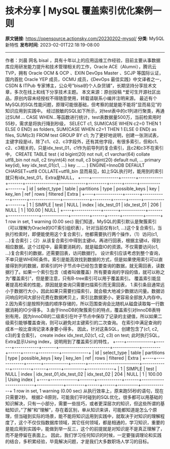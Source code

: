 # 技术分享 | MySQL 覆盖索引优化案例一则

**原文链接**: https://opensource.actionsky.com/20230202-mysql/
**分类**: MySQL 新特性
**发布时间**: 2023-02-01T22:18:19-08:00

---

作者：刘晨
网名 bisal ，具有十年以上的应用运维工作经验，目前主要从事数据库应用研发能力提升和技术管理相关的工作，Oracle ACE（Alumni），腾讯云TVP，拥有 Oracle OCM & OCP 、EXIN DevOps Master 、SCJP 等国际认证，国内首批 Oracle YEP 成员，OCMU 成员，《DevOps 最佳实践》中文译者之一，CSDN & ITPub 专家博主，公众号&#8221;bisal的个人杂货铺&#8221;，长期坚持分享技术文章，多次在线上和线下分享技术主题。
本文来源：原创投稿
*爱可生开源社区出品，原创内容未经授权不得随意使用，转载请联系小编并注明来源。
最近有个MySQL的SQL性能问题，原理可能很基础，但考察的就是能不能将&#8221;显而易见&#8221;的知识应用到实践中。
经过脱敏的SQL如下所示，对test表中的c1列进行聚类，再通过SUM &#8230; CASE WHEN&#8230;等函数进行统计，test表数据量500万，当前检索用时55秒，需求是将执行降到秒级，
SELECT c1,
SUM(CASE WHEN c2=0 THEN 1 ELSE 0 END) as folders,
SUM(CASE WHEN c2=1 THEN 1 ELSE 0 END) as files,
SUM(c3)
FROM  test
GROUP BY c1;
为了更好地说明，创建一张测试表，主键字段是id，除了c1、c2、c3字段外，还有其他字段，有很多索引，但和c1、c2、c3相关的，只是idx_test_01，c1作为前导列的复合索引，且c2和c3不在索引中，
CREATE TABLE test (
id bigint(20) not null,
c1 varchar(64) collate utf8_bin not null,
c2 tinyint(4) not null,
c3 bigint(20) default null,
...
primary key(id),
key idx_test_01(c1, ...)
key ...
...
) ENGINE=InnoDB DEFAULT CHARSET=utf8 COLLATE=utf8_bin
显而易见，如上SQL执行时，能用到的索引就只有idx_test_01，Extra是NULL，
+----+-------------+-------+------------+-------+---------------+-------------+---------+------+------+----------+-------+
| id | select_type | table | partitions | type  | possible_keys | key         | key_len | ref  | rows | filtered | Extra |
+----+-------------+-------+------------+-------+---------------+-------------+---------+------+------+----------+-------+
|  1 | SIMPLE      | test  | NULL       | index | idx_test_01   | idx_test_01 | 206     | NULL |    1 |   100.00 | NULL  |
+----+-------------+-------+------------+-------+---------------+-------------+---------+------+------+----------+-------+
1 row in set, 1 warning (0.00 sec)
我们知道，MySQL的索引默认是聚簇索引（可以理解为Oracle的IOT索引组织表），针对当前仅有(c1, &#8230;)这个复合索引，当执行检索时，即便能使用这个复合索引，他都需要执行两个操作，（1）访问(c1, &#8230;)复合索引；（2）从该复合索引中得到主键id，再进行回表，根据主键id，得到相应数据。这个过程中，最需要消耗的，就是磁盘IO的资源。不仅需要访问(c1, &#8230;)复合索引的数据，还需要回表，访问数据行。
设计索引应该考虑到整个查询，不单只是WHERE条件。索引是能高效找到数据的方式，但是如果使用索引可以直接得到列的数据，即索引的叶子节点中已经包含要查询的数据，就无需回表，读数据行了。如果一个索引包含（或者叫做覆盖）所有要查询的字段的值，就可以称之为&#8221;覆盖索引&#8221;，但是要注意，只有B-tree索引可以用于覆盖索引。
覆盖索引能显著提高检索的性能，原因就是查询只需要扫描索引而无需回表，
1.索引条目通常远小于数据行大小，因此如果只需要扫描索引，就会极大地减少数据访问量。数据访问响应时间大部分花费在数据拷贝上，索引比数据更小，更容易全部放入内存中。
2.因为索引是按照列值的顺序存储的，所以范围查询会比随机从磁盘读取每一行数据消耗的IO少得多。
3.由于InnoDB的聚簇索引的特点，覆盖索引对InnoDB表特别有用，因为InnoDB的二级索引在叶子节点中保存了记录的主键值，所以如果二级索引能够覆盖查询，则可以避免对主键索引的二次查询。
在索引中满足查询的成本一般比查询记录本身要小得多。
因此，针对这条SQL，创建包含了(c1, c2, c3)的复合索引，
create index idx_test_02(c1, c2, c3) on test;
此时执行SQL，Extra显示Using index，说明用到了覆盖索引的特性，
+----+-------------+-------+------------+-------+-------------------------+-------------+---------+------+------+----------+-------------+
| id | select_type | table | partitions | type  | possible_keys           | key         | key_len | ref  | rows | filtered | Extra       |
+----+-------------+-------+------------+-------+-------------------------+-------------+---------+------+------+----------+-------------+
|  1 | SIMPLE      | test  | NULL       | index | idx_test_01,idx_test_02 | idx_test_02 | 204     | NULL |    1 |   100.00 | Using index |
+----+-------------+-------+------------+-------+-------------------------+-------------+---------+------+------+----------+-------------+
1 row in set, 1 warning (0.00 sec)
从执行效率上，原来跑55秒的语句，现在只需要2秒。
根据2-8原则，可能我们平时碰到的SQL优化，很多都可以用基础的知识解决，只有一小部分，需要一些技巧，或者更深层次的知识，但这些所谓的基础知识，&#8221;了解&#8221;和&#8221;理解&#8221;，存在着区别，单从知识来讲，可能都知道是怎么个原理，但当碰到实际的场景，能不能将知识运用到实践中，就取决于对知识的理解程度了，这个不仅仅指数据库领域，其它任何领域，都是相通的，学习知识，重要的是能应用到实践中，能做到举一反三，这个的前提就是对知识是不是真正理解了，而不是停留在表面上。
因此，我们学习任何知识的时候，一定要强调理论和实践的结合，多积累经验，毕竟解决问题，才是我们大多数职场人学习的目标。